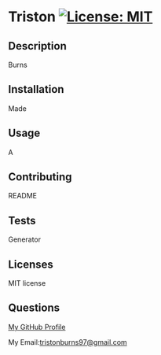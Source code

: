 # Triston [![License: MIT](https://img.shields.io/badge/License-MIT-yellow.svg)](https://opensource.org/licenses/MIT)
## Description
Burns
## Installation
Made
## Usage
A
## Contributing
README
## Tests
Generator
## Licenses
MIT license
## Questions
[My GitHub Profile](https://github.com/tbsdvl)

My Email:[tristonburns97@gmail.com](mailto:tristonburns97@gmail.com)